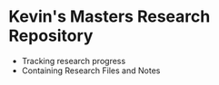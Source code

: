 # Kevin's Masters Research Repository
- Tracking research progress
- Containing Research Files and Notes
